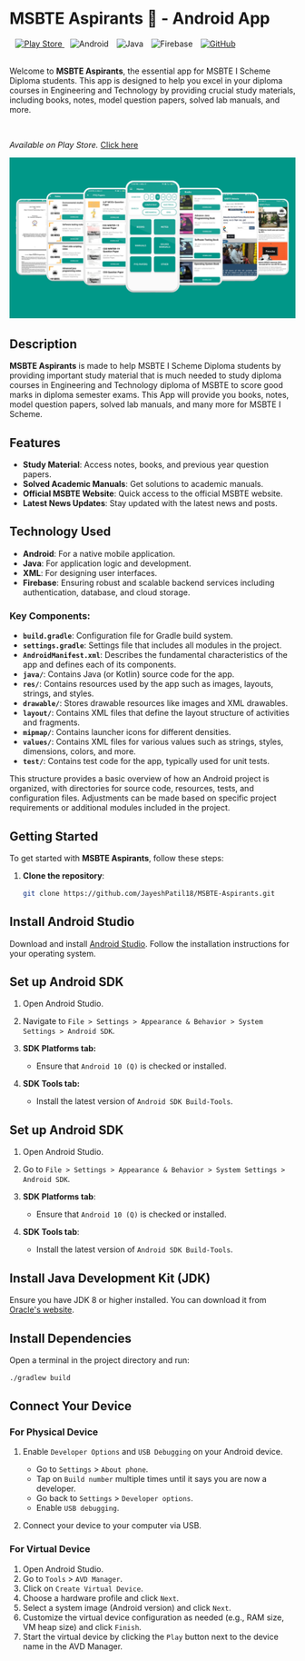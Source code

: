 <div align="left">
  <h1>MSBTE Aspirants 🚀 - Android App</h1>
  <a href="https://play.google.com/store/apps/details?id=com.msbteapp.msbtewallah">
    <img alt="Play Store" src="https://img.shields.io/badge/Google_Play-34A853?style=for-the-badge&logo=google-play&logoColor=white" style="margin-left: 10px;">
  </a>
  <img alt="Android" src="https://img.shields.io/badge/Android-3DDC84?style=for-the-badge&logo=android&logoColor=white" style="margin-left: 10px;">
  <img alt="Java" src="https://img.shields.io/badge/Java-007396?style=for-the-badge&logo=java&logoColor=white" style="margin-left: 10px;">
  <img alt="Firebase" src="https://img.shields.io/badge/Firebase-FFCA28?style=for-the-badge&logo=firebase&logoColor=black" style="margin-left: 10px;">
  <a href="https://github.com/JayeshPatil18/MSBTE-Aspirants">
    <img alt="GitHub" src="https://img.shields.io/badge/GitHub-181717?style=for-the-badge&logo=github&logoColor=white" style="margin-left: 10px;">
  </a>
</div>
</br>

Welcome to **MSBTE Aspirants**, the essential app for MSBTE I Scheme Diploma students. This app is designed to help you excel in your diploma courses in Engineering and Technology by providing crucial study materials, including books, notes, model question papers, solved lab manuals, and more.

</br>

*Available on Play Store.* [Click here](https://play.google.com/store/apps/details?id=com.msbteapp.msbtewallah)

![Available](https://github.com/JayeshPatil18/MSBTE-Aspirants/blob/master/msbte-aspirants.png)

## Description

**MSBTE Aspirants** is made to help MSBTE I Scheme Diploma students by providing important study material that is much needed to study diploma courses in Engineering and Technology diploma of MSBTE to score good marks in diploma semester exams. This App will provide you books, notes, model question papers, solved lab manuals, and many more for MSBTE I Scheme.

## Features

- **Study Material**: Access notes, books, and previous year question papers.
- **Solved Academic Manuals**: Get solutions to academic manuals.
- **Official MSBTE Website**: Quick access to the official MSBTE website.
- **Latest News Updates**: Stay updated with the latest news and posts.

## Technology Used

- **Android**: For a native mobile application.
- **Java**: For application logic and development.
- **XML**: For designing user interfaces.
- **Firebase**: Ensuring robust and scalable backend services including authentication, database, and cloud storage.


### Key Components:

- **`build.gradle`**: Configuration file for Gradle build system.
- **`settings.gradle`**: Settings file that includes all modules in the project.
- **`AndroidManifest.xml`**: Describes the fundamental characteristics of the app and defines each of its components.
- **`java/`**: Contains Java (or Kotlin) source code for the app.
- **`res/`**: Contains resources used by the app such as images, layouts, strings, and styles.
- **`drawable/`**: Stores drawable resources like images and XML drawables.
- **`layout/`**: Contains XML files that define the layout structure of activities and fragments.
- **`mipmap/`**: Contains launcher icons for different densities.
- **`values/`**: Contains XML files for various values such as strings, styles, dimensions, colors, and more.
- **`test/`**: Contains test code for the app, typically used for unit tests.

This structure provides a basic overview of how an Android project is organized, with directories for source code, resources, tests, and configuration files. Adjustments can be made based on specific project requirements or additional modules included in the project.


## Getting Started

To get started with **MSBTE Aspirants**, follow these steps:

1. **Clone the repository**:
   ```bash
   git clone https://github.com/JayeshPatil18/MSBTE-Aspirants.git
   
## Install Android Studio

Download and install [Android Studio](https://developer.android.com/studio). Follow the installation instructions for your operating system.

## Set up Android SDK

1. Open Android Studio.
2. Navigate to `File > Settings > Appearance & Behavior > System Settings > Android SDK`.
3. **SDK Platforms tab:**
   - Ensure that `Android 10 (Q)` is checked or installed.
   
4. **SDK Tools tab:**
   - Install the latest version of `Android SDK Build-Tools`.

## Set up Android SDK

1. Open Android Studio.
2. Go to `File > Settings > Appearance & Behavior > System Settings > Android SDK`.
3. **SDK Platforms tab**:
   - Ensure that `Android 10 (Q)` is checked or installed.

4. **SDK Tools tab**:
   - Install the latest version of `Android SDK Build-Tools`.

## Install Java Development Kit (JDK)

Ensure you have JDK 8 or higher installed. You can download it from [Oracle's website](https://www.oracle.com/java/technologies/javase-downloads.html).


## Install Dependencies

Open a terminal in the project directory and run:

```bash
./gradlew build
```

## Connect Your Device

### For Physical Device

1. Enable `Developer Options` and `USB Debugging` on your Android device.
   - Go to `Settings` > `About phone`.
   - Tap on `Build number` multiple times until it says you are now a developer.
   - Go back to `Settings` > `Developer options`.
   - Enable `USB debugging`.

2. Connect your device to your computer via USB.

### For Virtual Device

1. Open Android Studio.
2. Go to `Tools` > `AVD Manager`.
3. Click on `Create Virtual Device`.
4. Choose a hardware profile and click `Next`.
5. Select a system image (Android version) and click `Next`.
6. Customize the virtual device configuration as needed (e.g., RAM size, VM heap size) and click `Finish`.
7. Start the virtual device by clicking the `Play` button next to the device name in the AVD Manager.

